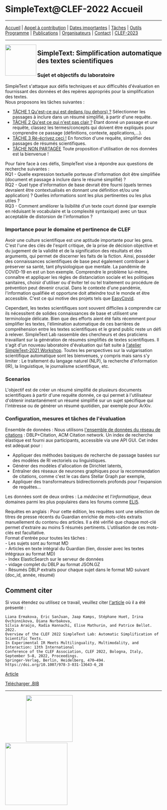 # SimpleText@CLEF-2022 Accueil

---

[Accueil](./) | [Appel à contribution](./CFP) | [Dates importantes](./dates) | [Tâches](./tasks)  | [Outils](./tools)  
[Programme](./program) | [Publications](./publications) | [Organisateurs](./organisers) | [Contact](./contact) | [CLEF-2023](https://simpletext-project.com/2023/clef)
<!--- <img src="https://github.com/simpletext-madics/2021/blob/main/clef/FR.png?raw=true" width="30">https://simpletext-project.com/2022/clef/') --->

---

<img align="left" src="https://github.com/simpletext-madics/2021/blob/main/clef/simpletext-logo-blue.png?raw=true" width="100"/>  

## SimpleText: Simplification automatique des textes scientifiques


### Sujet et objectifs du laboratoire

SimpleText s'attaque aux défis techniques et aux difficultés d'évaluation en fournissant des données et des repères appropriés pour la simplification des textes.
<br/>Nous proposons les tâches suivantes :
* [TÂCHE 1   Qu'est-ce qui est dedans (ou dehors) ?](./task1)
Sélectionner les passages à inclure dans un résumé simplifié, à partir d'une requête.
* [TÂCHE 2   Qu'est ce qui n'est pas clair ?](./task2)
Étant donné un passage et une requête, classez les termes/concepts qui doivent être expliqués pour comprendre ce passage (définitions, contexte, applications,...). 
* [TÂCHE 3   Ré-écrivez ceci !](./task3)
En fonction d'une requête, simplifier des passages de résumés scientifiques. 
* [TÂCHE NON PARTAGÉE](./task4)
Toute proposition d'utilisation de nos données est la bienvenue !

Pour faire face à ces défis, SimpleText vise à répondre aux questions de recherche suivantes :
<br/>RQ1 - Quelle expression textuelle porteuse d'information doit être simplifiée (document et passage à inclure dans le résumé simplifié) ?
<br/>RQ2 - Quel type d'information de base devrait être fourni (quels termes devraient être contextualisés en donnant une définition et/ou une application) ? Quelles informations sont les plus pertinentes ou les plus utiles ?
<br/>RQ3 - Comment améliorer la lisibilité d'un texte court donné (par exemple en réduisant le vocabulaire et la complexité syntaxique) avec un taux acceptable de distorsion de l'information ?

### Importance pour le domaine et pertinence de CLEF

Avoir une culture scientifique est une aptitude importante pour les gens. C'est l'une des clés de l'esprit critique, de la prise de décision objective et du jugement de la validité et de la signification des résultats et des arguments, qui permet de discerner les faits de la fiction. Ainsi, posséder des connaissances scientifiques de base peut également contribuer à préserver sa santé, tant physiologique que mentale. La pandémie de COVID-19 en est un bon exemple. Comprendre le problème lui-même, connaître et appliquer les règles de distanciation sociale et les politiques sanitaires, choisir d'utiliser ou d'éviter tel ou tel traitement ou procédure de prévention peut devenir crucial. Dans le contexte d'une pandémie, l'information qualifiée et opportune doit atteindre tout le monde et être accessible. C'est ce qui motive des projets tels que [EasyCovid](https://easycovid19.org/).

Cependant, les textes scientifiques sont souvent difficiles à comprendre car ils nécessitent de solides connaissances de base et utilisent une terminologie délicate. Bien que des efforts aient été faits récemment pour simplifier les textes, l'élimination automatique de ces barrières de compréhension entre les textes scientifiques et le grand public reste un défi à relever. SimpleText Lab rassemble des chercheurs et des praticiens travaillant sur la génération de résumés simplifiés de textes scientifiques. Il s'agit d'un nouveau laboratoire d'évaluation qui fait suite à [l'atelier SimpleText-2021 Workshop](https://simpletext-project.com/2021/clef/en/). Toutes les perspectives sur la vulgarisation scientifique automatique sont les bienvenues, y compris mais sans s'y limiter : Le traitement du langage naturel (NLP), la recherche d'information (IR), la linguistique, le journalisme scientifique, etc.

### Scenarios

L'objectif est de créer un résumé simplifié de plusieurs documents scientifiques à partir d'une requête donnée, ce qui permet à l'utilisateur d'obtenir instantanément un résumé simplifié sur un sujet spécifique qui l'intéresse ou de générer un résumé quotidien, par exemple pour ArXiv.

### Configuration, mesures et tâches de l'évaluation 

Ensemble de données : Nous utilisons [l'ensemble de données du réseau de citations](https://www.aminer.org/citation) : DBLP+Citation, ACM Citation network. Un index de recherche élastique est fourni aux participants, accessible via une API GUI. Cet index est adéquat pour :
- Appliquer des méthodes basiques de recherche de passage basées sur des modèles de RI vectoriels ou linguistiques.
- Générer des modèles d'allocation de Dirichlet latents,
- Entraîner des réseaux de neurones graphiques pour la recommandation de citations, comme c'est le cas dans Stellar Graph par exemple,
- Appliquer des transformateurs bidirectionnels profonds pour l'expansion de requêtes...

Les données sont de deux ordres : La *médecine* et l'*informatique*, deux domaines parmi les plus populaires dans les forums comme [ELI5](https://www.reddit.com/r/explainlikeimfive/).

Requêtes en anglais : Pour cette édition, les requêtes sont une sélection de titres de presse récents du Guardian enrichie de mots-clés extraits manuellement du contenu des articles. Il a été vérifié que chaque mot-clé permet d'extraire au moins 5 résumés pertinents. L'utilisation de ces mots-clés est facultative.
<br/>Format d'entrée pour toutes les tâches :
<br/>- Les sujets sont au format MD
<br/>- Articles en texte intégral du Guardian (lien, dossier avec les textes intégraux au format MD)
<br/>- Index ElasticSearch sur le serveur de données
<br/>- vidage complet du DBLP au format JSON.GZ
<br/>- Résumés DBLP extraits pour chaque sujet dans le format MD suivant (doc_id, année, résumé)

## Comment citer
Si vous étendez ou utilisez ce travail, veuillez citer [l'article](https://doi.org/10.1007/978-3-031-13643-6_28) où il a été présenté :
```
Liana Ermakova, Eric SanJuan, Jaap Kamps, Stéphane Huet, Irina Ovchinnikova, Diana Nurbakova, 
Sílvia Araújo, Radia Hannachi, Elise Mathurin, and Patrice Bellot. 2022. 
Overview of the CLEF 2022 SimpleText Lab: Automatic Simplification of Scientific Texts. 
In Experimental IR Meets Multilinguality, Multimodality, and Interaction: 13th International 
Conference of the CLEF Association, CLEF 2022, Bologna, Italy, September 5–8, 2022, Proceedings. 
Springer-Verlag, Berlin, Heidelberg, 470–494. https://doi.org/10.1007/978-3-031-13643-6_28
```
[Article](https://doi.org/10.1007/978-3-031-13643-6_28)

[Télécharger .BIB](../../BibTeX/ermakova_overview_2022.bib)

---

&nbsp;&nbsp;&nbsp;&nbsp;&nbsp;&nbsp;&nbsp;&nbsp;&nbsp;&nbsp;&nbsp;&nbsp;&nbsp;&nbsp;&nbsp;&nbsp; [<img src="https://github.com/simpletext-madics/2022/blob/main/clef/en/clef_logo_2022.png?raw=true" width="150">](http://www.clef-initiative.eu/) &nbsp;&nbsp;&nbsp;&nbsp;&nbsp;&nbsp;&nbsp;&nbsp;&nbsp;&nbsp;&nbsp;&nbsp;&nbsp;&nbsp;&nbsp;&nbsp;&nbsp;&nbsp;&nbsp;&nbsp;&nbsp;&nbsp;&nbsp;&nbsp; <img src="https://github.com/simpletext-madics/2021/blob/main/clef/logo-clef-initiative.png?raw=true" width="200">
